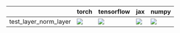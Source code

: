 |                       | torch                                                                                                                                                                              | tensorflow                                                                                                                                                                         | jax                                                                                                                                                                                | numpy                                                                                                                                                                              |
|:----------------------|:-----------------------------------------------------------------------------------------------------------------------------------------------------------------------------------|:-----------------------------------------------------------------------------------------------------------------------------------------------------------------------------------|:-----------------------------------------------------------------------------------------------------------------------------------------------------------------------------------|:-----------------------------------------------------------------------------------------------------------------------------------------------------------------------------------|
| test_layer_norm_layer | <a href="https://github.com/unifyai/ivy/actions/runs/4517054375/jobs/7955968588" rel="noopener noreferrer" target="_blank"><img src=https://img.shields.io/badge/-failure-red></a> | <a href="https://github.com/unifyai/ivy/actions/runs/4517054375/jobs/7955968588" rel="noopener noreferrer" target="_blank"><img src=https://img.shields.io/badge/-failure-red></a> | <a href="https://github.com/unifyai/ivy/actions/runs/4517054375/jobs/7955968588" rel="noopener noreferrer" target="_blank"><img src=https://img.shields.io/badge/-failure-red></a> | <a href="https://github.com/unifyai/ivy/actions/runs/4517054375/jobs/7955968588" rel="noopener noreferrer" target="_blank"><img src=https://img.shields.io/badge/-failure-red></a> |